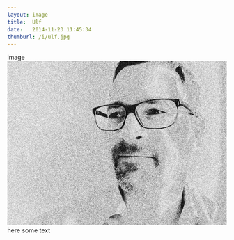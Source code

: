 ```yaml
---
layout: image
title:  Ulf
date:   2014-11-23 11:45:34
thumburl: /i/ulf.jpg
---
```

image
![](/i/ulf.jpg)
here some text